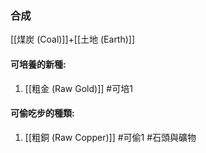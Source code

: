 ### 合成
[[煤炭 (Coal)]]+[[土地 (Earth)]]

#### 可培養的新種:
1. [[粗金 (Raw Gold)]]
#可培1 
#### 可偷吃步的種類:
1. [[粗銅 (Raw Copper)]]
#可偷1 
#石頭與礦物